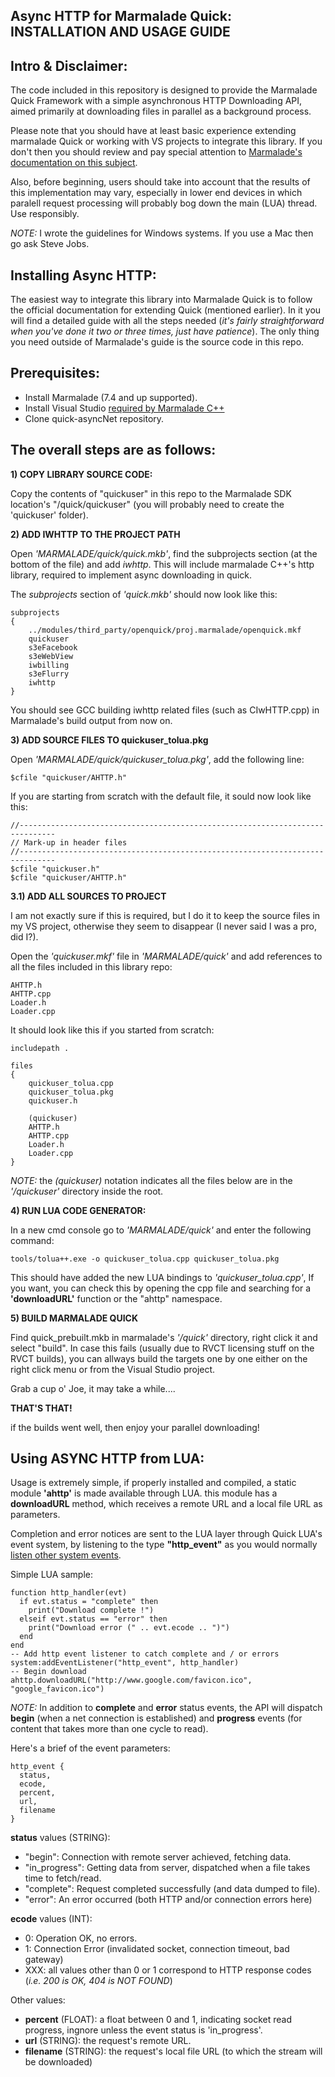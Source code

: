 Async HTTP for Marmalade Quick: INSTALLATION AND USAGE GUIDE
------------------------------------------------------------

Intro & Disclaimer:
-------------------
The code included in this repository is designed to provide the Marmalade Quick Framework with a simple asynchronous HTTP Downloading API, aimed primarily at downloading files in parallel as a background process.

Please note that you should have at least basic experience extending marmalade Quick or working with VS projects to integrate this library. If you don't then you should review and pay special attention to [Marmalade's documentation on this subject](http://docs.madewithmarmalade.com/display/MD/Extending+Quick). 

Also, before beginning, users should take into account that the results of this implementation may vary, especially in lower end devices in which paralell request processing will probably bog down the main (LUA) thread. Use responsibly.

*NOTE:* I wrote the guidelines for Windows systems. If you use a Mac then go ask Steve Jobs.

Installing Async HTTP:
----------------------
The easiest way to integrate this library into Marmalade Quick is to follow the official documentation for extending Quick (mentioned earlier). In it you will find a detailed guide with all the steps needed (*it's fairly straightforward when you've done it two or three times, just have patience*). The only thing you need outside of Marmalade's guide is the source code in this repo.

Prerequisites:
--------------
- Install Marmalade (7.4 and up supported).
- Install Visual Studio [required by Marmalade C++](http://docs.madewithmarmalade.com/display/MD/Working+with+your+IDE#WorkingwithyourIDE-Marmalade'sintegrationwithVisualStudioonWindows)
- Clone quick-asyncNet repository.

The overall steps are as follows:
---------------------------------
**1) COPY LIBRARY SOURCE CODE:**

Copy the contents of "quickuser" in this repo to the Marmalade SDK location's "/quick/quickuser" (you will probably need to create the 'quickuser' folder).

**2) ADD IWHTTP TO THE PROJECT PATH**

Open *'MARMALADE/quick/quick.mkb'*, find the subprojects section (at the bottom of the file) and add *iwhttp*. This will include marmalade C++'s http library, required to implement async downloading in quick.

The *subprojects* section of *'quick.mkb'* should now look like this:

    subprojects
    {
        ../modules/third_party/openquick/proj.marmalade/openquick.mkf
        quickuser
        s3eFacebook
        s3eWebView
        iwbilling
        s3eFlurry
        iwhttp
    }
    
You should see GCC building iwhttp related files (such as CIwHTTP.cpp) in Marmalade's build output from now on.

**3) ADD SOURCE FILES TO quickuser_tolua.pkg**

Open *'MARMALADE/quick/quickuser_tolua.pkg'*, add the following line:

    $cfile "quickuser/AHTTP.h"

If you are starting from scratch with the default file, it sould now look like this:

    //------------------------------------------------------------------------------
    // Mark-up in header files
    //------------------------------------------------------------------------------
    $cfile "quickuser.h"
    $cfile "quickuser/AHTTP.h"

**3.1) ADD ALL SOURCES TO PROJECT**

I am not exactly sure if this is required, but I do it to keep the source files in my VS project, otherwise they seem to disappear (I never said I was a pro, did I?).

Open the *'quickuser.mkf'* file in *'MARMALADE/quick'* and add references to all the files included in this library repo:

    AHTTP.h
    AHTTP.cpp
    Loader.h
    Loader.cpp

It should look like this if you started from scratch:

    includepath .
    
    files
    {
        quickuser_tolua.cpp
        quickuser_tolua.pkg
        quickuser.h
    
	    (quickuser)
	    AHTTP.h
	    AHTTP.cpp
	    Loader.h
	    Loader.cpp
    }

*NOTE:* the *(quickuser)* notation indicates all the files below are in the *'/quickuser'* directory inside the root.

**4) RUN LUA CODE GENERATOR:**

In a new cmd console go to *'MARMALADE/quick'* and enter the following command:

    tools/tolua++.exe -o quickuser_tolua.cpp quickuser_tolua.pkg

This should have added the new LUA bindings to *'quickuser_tolua.cpp'*, If you want, you can check this by opening the cpp file and searching for a **'downloadURL'** function or the "ahttp" namespace.

**5) BUILD MARMALADE QUICK**

Find quick_prebuilt.mkb in marmalade's *'/quick'* directory, right click it and select "build". In case this fails (usually due to RVCT licensing stuff on the RVCT builds), you can allways build the targets one by one either on the right click menu or from the Visual Studio project.

Grab a cup o' Joe, it may take a while....

**THAT'S THAT!**

if the builds went well, then enjoy your parallel downloading!

Using ASYNC HTTP from LUA:
--------------------------
Usage is extremely simple, if properly installed and compiled, a static module **'ahttp'** is made available through LUA. this module has a **downloadURL** method, which receives a remote URL and a local file URL as parameters.

Completion and error notices are sent to the LUA layer through Quick LUA's event system, by listening to the type **"http_event"** as you would normally [listen other system events](http://docs.madewithmarmalade.com/display/MD/Touch+and+Other+Events).

Simple LUA sample:

    function http_handler(evt)
      if evt.status = "complete" then
        print("Download complete !")
      elseif evt.status == "error" then
        print("Download error (" .. evt.ecode .. ")")
      end
    end
    -- Add http event listener to catch complete and / or errors
    system:addEventListener("http_event", http_handler)
    -- Begin download
    ahttp.downloadURL("http://www.google.com/favicon.ico", "google_favicon.ico")
    

*NOTE:* In addition to **complete** and **error** status events, the API will dispatch **begin** (when a net connection is established) and **progress** events (for content that takes more than one cycle to read).

Here's a brief of the event parameters:

    http_event {
      status,
      ecode,
      percent,
      url,
      filename
    }

**status** values (STRING):

- "begin": Connection with remote server achieved, fetching data.
- "in_progress": Getting data from server, dispatched when a file takes time to fetch/read.
- "complete": Request completed successfully (and data dumped to file).
- "error": An error occurred (both HTTP and/or connection errors here)

**ecode** values (INT):

- 0: Operation OK, no errors.
- 1: Connection Error (invalidated socket, connection timeout, bad gateway)
- XXX: all values other than 0 or 1 correspond to HTTP response codes (*i.e. 200 is OK, 404 is NOT FOUND*)

Other values:

- **percent** (FLOAT): a float between 0 and 1, indicating socket read progress, ingnore unless the event status is 'in_progress'.
- **url** (STRING): the request's remote URL.
- **filename** (STRING): the request's local file URL (to which the stream will be downloaded)
